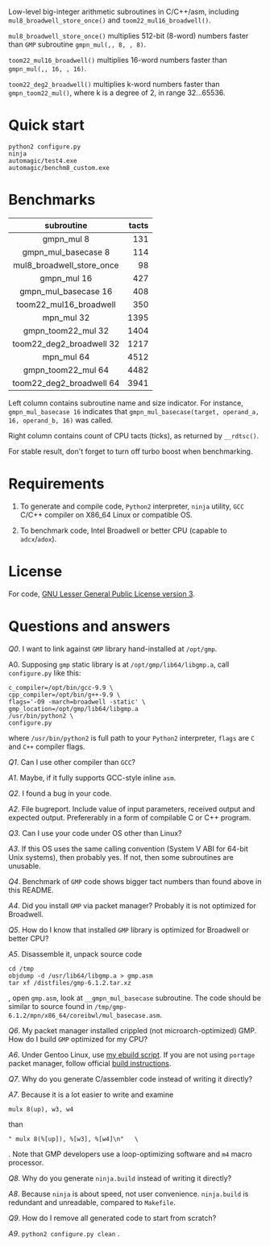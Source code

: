 Low-level big-integer arithmetic subroutines in C/C++/asm, including `mul8_broadwell_store_once()` and `toom22_mul16_broadwell()`.

`mul8_broadwell_store_once()` multiplies 512-bit (8-word) numbers faster than `GMP` subroutine `gmpn_mul(,, 8, , 8)`.

`toom22_mul16_broadwell()` multiplies 16-word numbers faster than `gmpn_mul(,, 16, , 16)`.

`toom22_deg2_broadwell()` multiplies k-word numbers faster than `gmpn_toom22_mul()`, where k is a degree of 2, in range 32...65536.

# Quick start

```
python2 configure.py
ninja
automagic/test4.exe
automagic/benchm8_custom.exe
```

# Benchmarks

subroutine | tacts 
:---: | ---:
gmpn_mul 8 | 131
gmpn_mul_basecase 8 | 114
mul8_broadwell_store_once | 98
gmpn_mul 16 | 427
gmpn_mul_basecase 16 | 408
toom22_mul16_broadwell | 350
mpn_mul 32 | 1395
gmpn_toom22_mul 32 | 1404
toom22_deg2_broadwell 32 | 1217
mpn_mul 64 | 4512
gmpn_toom22_mul 64 | 4482
toom22_deg2_broadwell 64 | 3941

Left column contains subroutine name and size indicator. For instance, 
`gmpn_mul_basecase 16` indicates that `gmpn_mul_basecase(target, operand_a, 16, operand_b, 16)` was called.

Right column contains count of CPU tacts (ticks), as returned by `__rdtsc()`.

For stable result, don't forget to turn off turbo boost when benchmarking.

# Requirements

1. To generate and compile code, `Python2` interpreter, `ninja` utility, `GCC` C/C++ compiler on X86_64 Linux or compatible OS.

2. To benchmark code, Intel Broadwell or better CPU (capable to `adcx`/`adox`).

# License

For code, [GNU Lesser General Public License version 3](https://www.gnu.org/licenses/lgpl-3.0.en.html).

# Questions and answers

*Q0*. I want to link against `GMP` library hand-installed at `/opt/gmp`.

A0. Supposing `gmp` static library is at `/opt/gmp/lib64/libgmp.a`, call `configure.py` like this:

```
c_compiler=/opt/bin/gcc-9.9 \
cpp_compiler=/opt/bin/g++-9.9 \
flags='-O9 -march=broadwell -static' \
gmp_location=/opt/gmp/lib64/libgmp.a
/usr/bin/python2 \
configure.py
```

where `/usr/bin/python2` is full path to your `Python2` interpreter, `flags` are `C` and `C++` compiler flags.

*Q1*. Can I use other compiler than `GCC`?

*A1*. Maybe, if it fully supports GCC-style inline `asm`.

*Q2*. I found a bug in your code.

*A2*. File bugreport. Include value of input parameters, received output and expected output. Prefererably in a form of compilable C or C++ program.

*Q3*. Can I use your code under OS other than Linux?

*A3*. If this OS uses the same calling convention (System V ABI for 64-bit Unix systems), then probably yes. If not, then some subroutines are unusable.

*Q4*. Benchmark of `GMP` code shows bigger tact numbers than found above in this README.

*A4*. Did you install `GMP` via packet manager? Probably it is not optimized for Broadwell.

*Q5*. How do I know that installed `GMP` library is optimized for Broadwell or better CPU?

*A5*. Disassemble it, unpack source code

```
cd /tmp
objdump -d /usr/lib64/libgmp.a > gmp.asm
tar xf /distfiles/gmp-6.1.2.tar.xz 
```
, open `gmp.asm`, look at `__gmpn_mul_basecase` subroutine. The code should be similar to source found in `/tmp/gmp-6.1.2/mpn/x86_64/coreibwl/mul_basecase.asm`.

*Q6*. My packet manager installed crippled (not microarch-optimized) GMP. How do I build `GMP` optimized for my CPU?

*A6*. Under Gentoo Linux, use [my ebuild script](https://github.com/krisk0/razin/blob/master/ebuild/gmp-6.1.2-r99.ebuild). If you are not using `portage` packet manager, follow official [build instructions](https://gmplib.org/manual/Installing-GMP.html).

*Q7*. Why do you generate C/assembler code instead of writing it directly?

*A7*. Because it is a lot easier to write and examine
```
mulx 8(up), w3, w4
```
than
```
" mulx 8(%[up]), %[w3], %[w4]\n"   \
```
. Note that GMP developers use a loop-optimizing software and `m4` macro processor.

*Q8*. Why do you generate `ninja.build` instead of writing it directly?

*A8*. Because `ninja` is about speed, not user convenience. `ninja.build` is redundant and unreadable, compared to `Makefile`.

*Q9*. How do I remove all generated code to start from scratch?

*A9*. `python2 configure.py clean` .
